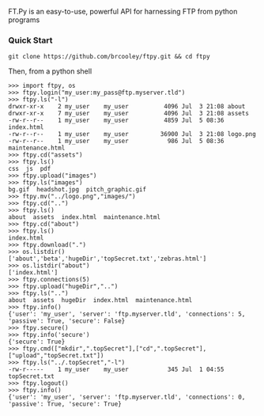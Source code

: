 FT.Py is an easy-to-use, powerful API for harnessing FTP from python programs

### Quick Start ###

    git clone https://github.com/brcooley/ftpy.git && cd ftpy

Then, from a python shell

    >>> import ftpy, os
    >>> ftpy.login("my_user:my_pass@ftp.myserver.tld")
    >>> ftpy.ls("-l")
	drwxr-xr-x    2 my_user    my_user          4096 Jul  3 21:08 about
	drwxr-xr-x    7 my_user    my_user          4096 Jul  3 21:08 assets
	-rw-r--r--    1 my_user    my_user          4859 Jul  5 08:36 index.html
	-rw-r--r--    1 my_user    my_user         36900 Jul  3 21:08 logo.png
	-rw-r--r--    1 my_user    my_user           986 Jul  5 08:36 maintenance.html
	>>> ftpy.cd("assets")
	>>> ftpy.ls()
	css  js  pdf
	>>> ftpy.upload("images")
	>>> ftpy.ls("images")
	bg.gif  headshot.jpg  pitch_graphic.gif
	>>> ftpy.mv("../logo.png","images/")
	>>> ftpy.cd("..")
	>>> ftpy.ls()
	about  assets  index.html  maintenance.html
	>>> ftpy.cd("about")
	>>> ftpy.ls()
	index.html
	>>> ftpy.download(".")
	>>> os.listdir()
	['about','beta','hugeDir','topSecret.txt','zebras.html']
	>>> os.listdir("about")
	['index.html']
	>>> ftpy.connections(5)
	>>> ftpy.upload("hugeDir","..")
	>>> ftpy.ls("..")
	about  assets  hugeDir  index.html  maintenance.html
	>>> ftpy.info()
	{'user': 'my_user', 'server': 'ftp.myserver.tld', 'connections': 5, 'passive': True, 'secure': False}
	>>> ftpy.secure()
	>>> ftpy.info('secure')
	{'secure': True}
	>>> ftpy.cmd(["mkdir",".topSecret"],["cd",".topSecret"],["upload","topSecret.txt"])
	>>> ftpy.ls("../.topSecret","-l")
	-rw-r-----    1 my_user    my_user           345 Jul  1 04:55 topSecret.txt
	>>> ftpy.logout()
	>>> ftpy.info()
	{'user': 'my_user', 'server': 'ftp.myserver.tld', 'connections': 0, 'passive': True, 'secure': True}

